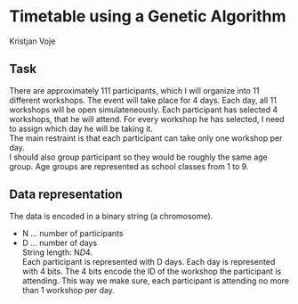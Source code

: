 # Timetable using a Genetic Algorithm
Kristjan Voje

## Task
There are approximately 111 participants, which I will organize into 11 different workshops. The event will take place for 4 days. Each day, all 11 workshops will be open simulateneously. Each participant has selected 4 workshops, that he will attend. For every workshop he has selected, I need to assign which day he will be taking it.  
The main restraint is that each participant can take only one workshop per day.  
I should also group participant so they would be roughly the same age group. Age groups are represented as school classes from 1 to 9.

## Data representation
The data is encoded in a binary string (a chromosome).  
* N ... number of participants
* D ... number of days  
String length: N*D*4.  
Each participant is represented with D days. Each day is represented with 4 bits. The 4 bits encode the ID of the workshop the participant is attending. This way we make sure, each participant is attending no more than 1 workshop per day.